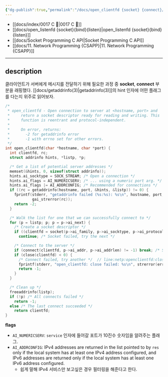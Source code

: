 ```yaml
---
{"dg-publish":true,"permalink":"/docs/open_clientfd {socket} {connect}/","title":"open_clientfd {socket} {connect}"}
---
```


- [[docs/index/0017 C 🍎\|0017 C 🍎]]
- [[docs/open_listenfd {socket}{bind}{listen}\|open_listenfd {socket}{bind}{listen}]]
- [[docs/Socket Programming C API\|Socket Programming C API]]
- [[docs/11. Network Programming {CSAPP}\|11. Network Programming {CSAPP}]]
___

## description

클라이언트가 서버에게 메시지를 전달하기 위해 필요한 과정 중 **socket**, **connect** 부분을 래핑했다. [[docs/getaddrinfo(3)\|getaddrinfo(3)]]의 hint 인자에 어떤 플래그를 다는지 위주로 읽어보자.

```c
/*
 * open_clientfd - Open connection to server at <hostname, port> and
 *     return a socket descriptor ready for reading and writing. This
 *     function is reentrant and protocol-independent.
 *
 *     On error, returns:
 *       -2 for getaddrinfo error
 *       -1 with errno set for other errors.
 */
int open_clientfd(char *hostname, char *port) {
  int clientfd, rc;
  struct addrinfo hints, *listp, *p;

  /* Get a list of potential server addresses */
  memset(&hints, 0, sizeof(struct addrinfo));
  hints.ai_socktype = SOCK_STREAM; /* Open a connection */
  hints.ai_flags = AI_NUMERICSERV; /* ... using a numeric port arg. */
  hints.ai_flags |= AI_ADDRCONFIG; /* Recommended for connections */
  if ((rc = getaddrinfo(hostname, port, &hints, &listp)) != 0) {
    fprintf(stderr, "getaddrinfo failed (%s:%s): %s\n", hostname, port,
            gai_strerror(rc));
    return -2;
  }

  /* Walk the list for one that we can successfully connect to */
  for (p = listp; p; p = p->ai_next) {
    /* Create a socket descriptor */
    if ((clientfd = socket(p->ai_family, p->ai_socktype, p->ai_protocol)) < 0)
      continue; /* Socket failed, try the next */

    /* Connect to the server */
    if (connect(clientfd, p->ai_addr, p->ai_addrlen) != -1) break; /* Success */
    if (close(clientfd) < 0) {
      /* Connect failed, try another */  // line:netp:openclientfd:closefd
      fprintf(stderr, "open_clientfd: close failed: %s\n", strerror(errno));
      return -1;
    }
  }

  /* Clean up */
  freeaddrinfo(listp);
  if (!p) /* All connects failed */
    return -1;
  else /* The last connect succeeded */
    return clientfd;
}
```

**flags**

- `AI_NUMERICSERV`: `service` 인자에 들어갈 포트가 10진수 숫자임을 알려주는 플래그.
- `AI_ADDRCONFIG`: IPv4 addresses are returned in the list pointed to by `res` only if the local system has at least one IPv4 address configured, and IPv6 addresses are returned only if the local system has at least one IPv6 address configured.
	- 쉽게 말해 IPv4 서비스만 보고싶은 경우 필터링을 해준다고 한다.
